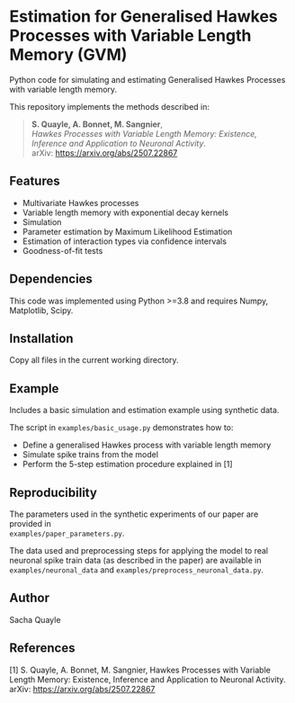 # Estimation for Generalised Hawkes Processes with Variable Length Memory (GVM)

Python code for simulating and estimating Generalised Hawkes Processes with variable length memory.

This repository implements the methods described in:

> **S. Quayle, A. Bonnet, M. Sangnier**,  
> *Hawkes Processes with Variable Length Memory: Existence, Inference and Application to Neuronal Activity*.  
> arXiv: https://arxiv.org/abs/2507.22867

## Features

- Multivariate Hawkes processes
- Variable length memory with exponential decay kernels
- Simulation
- Parameter estimation by Maximum Likelihood Estimation
- Estimation of interaction types via confidence intervals
- Goodness-of-fit tests

## Dependencies

This code was implemented using Python >=3.8 and requires Numpy, Matplotlib, Scipy.

## Installation

Copy all files in the current working directory.

## Example 

Includes a basic simulation and estimation example using synthetic data.

The script in `examples/basic_usage.py` demonstrates how to:

- Define a generalised Hawkes process with variable length memory
- Simulate spike trains from the model
- Perform the 5-step estimation procedure explained in [1]

## Reproducibility

The parameters used in the synthetic experiments of our paper are provided in  
`examples/paper_parameters.py`.

The data used and preprocessing steps for applying the model to real neuronal spike train data (as described in the paper) are available in  `examples/neuronal_data` and `examples/preprocess_neuronal_data.py`.

## Author

Sacha Quayle

## References

[1] S. Quayle, A. Bonnet, M. Sangnier, Hawkes Processes with Variable Length Memory: Existence, Inference and Application to Neuronal Activity. arXiv: https://arxiv.org/abs/2507.22867
